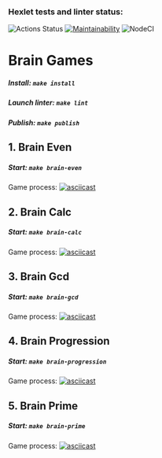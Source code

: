 ### Hexlet tests and linter status:
![Actions Status](https://github.com/almazidiyatshin/frontend-project-lvl1/workflows/hexlet-check/badge.svg)
[![Maintainability](https://api.codeclimate.com/v1/badges/a99a88d28ad37a79dbf6/maintainability)](https://codeclimate.com/github/codeclimate/codeclimate/maintainability)
![NodeCI](https://github.com/almazidiyatshin/frontend-project-lvl1/workflows/NodeCI/badge.svg)

# Brain Games
##### Install: `make install`
##### Launch linter: `make lint`
##### Publish: `make publish`

## 1. Brain Even
##### Start: `make brain-even`
Game process:
[![asciicast](https://asciinema.org/a/hhSs7vrfZdi3Wcsi6AUE04jIL.svg)](https://asciinema.org/a/hhSs7vrfZdi3Wcsi6AUE04jIL)

## 2. Brain Calc
##### Start: `make brain-calc`
Game process:
[![asciicast](https://asciinema.org/a/UPW2PClBAsut9LubMDr6NFJ9i.svg)](https://asciinema.org/a/UPW2PClBAsut9LubMDr6NFJ9i)

## 3. Brain Gcd
##### Start: `make brain-gcd`
Game process:
[![asciicast](https://asciinema.org/a/Jli9qn8P13BMAktNwsw55KeSR.svg)](https://asciinema.org/a/Jli9qn8P13BMAktNwsw55KeSR)

## 4. Brain Progression
##### Start: `make brain-progression`
Game process:
[![asciicast](https://asciinema.org/a/lg9KocphAtmmD5QC9xL12S15g.svg)](https://asciinema.org/a/lg9KocphAtmmD5QC9xL12S15g)

## 5. Brain Prime
##### Start: `make brain-prime`
Game process:
[![asciicast](https://asciinema.org/a/pxhYaZ9PSCJcpPX0kwiuhkaOM.svg)](https://asciinema.org/a/pxhYaZ9PSCJcpPX0kwiuhkaOM)
